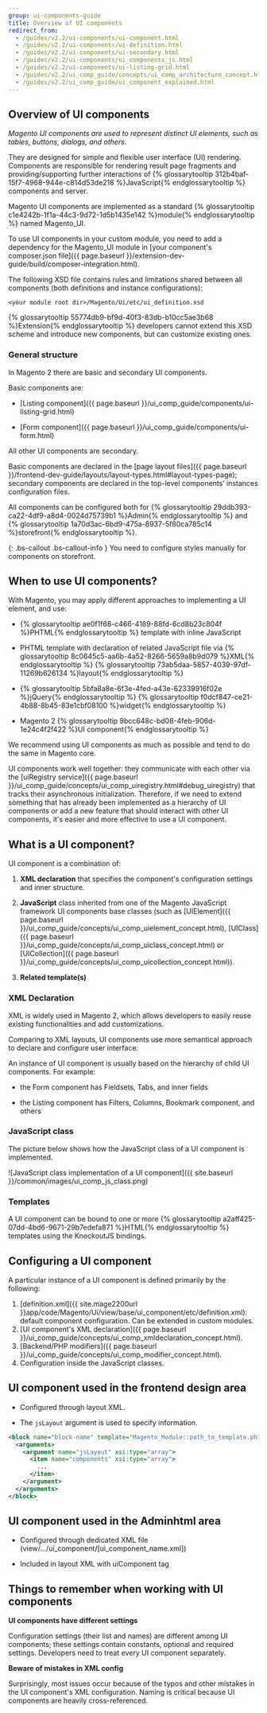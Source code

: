```yaml
---
group: ui-components-guide
title: Overview of UI components
redirect_from:
  - /guides/v2.2/ui-components/ui-component.html
  - /guides/v2.2/ui-components/ui-definition.html
  - /guides/v2.2/ui-components/ui-secondary.html
  - /guides/v2.2/ui-components/ui_components_js.html
  - /guides/v2.2/ui-components/ui-listing-grid.html
  - /guides/v2.2/ui_comp_guide/concepts/ui_comp_architecture_concept.html
  - /guides/v2.2/ui_comp_guide/ui_component_explained.html
---
```


## Overview of UI components

*Magento UI components are used to represent distinct UI elements, such as tables, buttons, dialogs, and others*.

They are designed for simple and flexible user interface (UI) rendering. Components are responsible for rendering result page fragments and providing/supporting further interactions of {% glossarytooltip 312b4baf-15f7-4968-944e-c814d53de218 %}JavaScript{% endglossarytooltip %} components and server.

Magento UI components are implemented as a standard {% glossarytooltip c1e4242b-1f1a-44c3-9d72-1d5b1435e142 %}module{% endglossarytooltip %} named Magento_UI.

To use UI components in your custom module, you need to add a dependency for the Magento_UI module in [your component's composer.json file]({{ page.baseurl }}/extension-dev-guide/build/composer-integration.html).

The following XSD file contains rules and limitations shared between all components (both definitions and instance configurations):

`<your module root dir>/Magento/Ui/etc/ui_definition.xsd`

{% glossarytooltip 55774db9-bf9d-40f3-83db-b10cc5ae3b68 %}Extension{% endglossarytooltip %} developers cannot extend this XSD scheme and introduce new components, but can customize existing ones.

### General structure

In Magento 2 there are basic and secondary UI components.

Basic components are:
* [Listing component]({{ page.baseurl }}/ui_comp_guide/components/ui-listing-grid.html)

* [Form component]({{ page.baseurl }}/ui_comp_guide/components/ui-form.html)

All other UI components are secondary.

Basic components are declared in the [page layout files]({{ page.baseurl }}/frontend-dev-guide/layouts/layout-types.html#layout-types-page); secondary components are declared in the top-level components’ instances configuration files.

All components can be configured both for {% glossarytooltip 29ddb393-ca22-4df9-a8d4-0024d75739b1 %}Admin{% endglossarytooltip %} and {% glossarytooltip 1a70d3ac-6bd9-475a-8937-5f80ca785c14 %}storefront{% endglossarytooltip %}.

{: .bs-callout .bs-callout-info }
You need to configure styles manually for components on storefront.

## When to use UI components?

With Magento, you may apply different approaches to implementing a UI element, and use:

* {% glossarytooltip ae0f1f68-c466-4189-88fd-6cd8b23c804f %}PHTML{% endglossarytooltip %} template with inline JavaScript

* PHTML template with declaration of related JavaScript file via {% glossarytooltip 8c0645c5-aa6b-4a52-8266-5659a8b9d079 %}XML{% endglossarytooltip %} {% glossarytooltip 73ab5daa-5857-4039-97df-11269b626134 %}layout{% endglossarytooltip %}

* {% glossarytooltip 5bfa8a8e-6f3e-4fed-a43e-62339916f02e %}jQuery{% endglossarytooltip %} {% glossarytooltip f0dcf847-ce21-4b88-8b45-83e1cbf08100 %}widget{% endglossarytooltip %}

* Magento 2 {% glossarytooltip 9bcc648c-bd08-4feb-906d-1e24c4f2f422 %}UI component{% endglossarytooltip %}

We recommend using UI components as much as possible and tend to do the same in Magento core.

UI components work well together: they communicate with each other via the [uiRegistry service]({{ page.baseurl }}/ui_comp_guide/concepts/ui_comp_uiregistry.html#debug_uiregistry) that tracks their asynchronous initialization. Therefore, if we need to extend something that has already been implemented as a hierarchy of UI components or add a new feature that should interact with other UI components, it's easier and more effective to use a UI component.

## What is a UI component?

UI component is a combination of:

1. **XML declaration** that specifies the component's configuration settings and inner structure.

2. **JavaScript** class inherited from one of the Magento JavaScript framework UI components base classes (such as [UIElement]({{ page.baseurl }}/ui_comp_guide/concepts/ui_comp_uielement_concept.html), [UIClass]({{ page.baseurl }}/ui_comp_guide/concepts/ui_comp_uiclass_concept.html) or [UICollection]({{ page.baseurl }}/ui_comp_guide/concepts/ui_comp_uicollection_concept.html)).


3. **Related template(s)**

### XML Declaration

XML is widely used in Magento 2, which allows developers to easily reuse existing functionalities and add customizations.

Comparing to XML layouts, UI components use more semantical approach to declare and configure user interface.

An instance of UI component is usually based on the hierarchy of child UI components. For example:

* the Form component has Fieldsets, Tabs, and inner fields

* the Listing component has Filters, Columns, Bookmark component, and others

### JavaScript class

The picture below shows how the JavaScript class of a UI component is implemented.

![JavaScript class implementation of a UI component]({{ site.baseurl }}/common/images/ui_comp_js_class.png)

### Templates

A UI component can be bound to one or more {% glossarytooltip a2aff425-07dd-4bd6-9671-29b7edefa871 %}HTML{% endglossarytooltip %} templates using the KnockoutJS bindings.

## Configuring a UI component

A particular instance of a UI component is defined primarily by the following:

1. [definition.xml]({{ site.mage2200url }}app/code/Magento/Ui/view/base/ui_component/etc/definition.xml): default component configuration. Can be extended in custom modules.
2. [UI component's XML declaration]({{ page.baseurl }}/ui_comp_guide/concepts/ui_comp_xmldeclaration_concept.html).
3. [Backend/PHP modifiers]({{ page.baseurl }}/ui_comp_guide/concepts/ui_comp_modifier_concept.html).
4. Configuration inside the JavaScript classes.

## UI component used in the frontend design area

* Configured through layout XML.

* The `jsLayout` argument is used to specify information.

```xml
<block name="block-name" template="Magento_Module::path_to_template.phtml">
  <arguments>
    <argument name="jsLayout" xsi:type="array">
      <item name="components" xsi:type="array">
        ...
      </item>
    </argument>
  </arguments>
</block>
```

## UI component used in the Adminhtml area

* Configured through dedicated XML file (view/.../ui_component/[ui_component_name.xml])

* Included in layout XML with uiComponent tag

## Things to remember when working with UI components

**UI components have different settings**

Configuration settings (their list and names) are different among UI components; these settings contain constants, optional and required settings. Developers need to treat every UI component separately.

**Beware of mistakes in XML config**

Surprisingly, most issues occur because of the typos and other mistakes in the UI component's XML configuration. Naming is critical because UI components are heavily cross-referenced.
